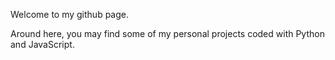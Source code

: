 Welcome to my github page.

Around here, you may find some of my personal projects coded with Python and JavaScript.

<!---
ozdemirozcelik/ozdemirozcelik is a ✨ special ✨ repository because its `README.md` (this file) appears on your GitHub profile.
You can click the Preview link to take a look at your changes.
--->

